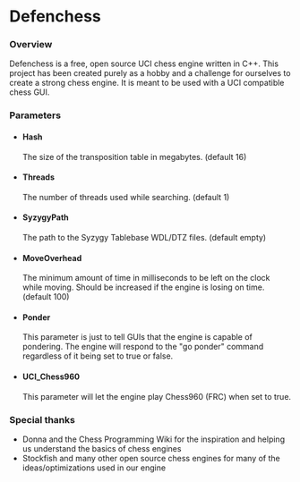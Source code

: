 # Defenchess
### Overview

Defenchess is a free, open source UCI chess engine written in C++. This project has been created purely as a hobby and a challenge for ourselves to create a strong chess engine. It is meant to be used with a UCI compatible chess GUI.

### Parameters
* #### Hash
  The size of the transposition table in megabytes. (default 16)

* #### Threads
  The number of threads used while searching. (default 1)

* #### SyzygyPath
  The path to the Syzygy Tablebase WDL/DTZ files. (default empty)

* #### MoveOverhead
  The minimum amount of time in milliseconds to be left on the clock while moving. Should be increased if the engine is losing on time. (default 100)

* #### Ponder
  This parameter is just to tell GUIs that the engine is capable of pondering. The engine will respond to the "go ponder" command regardless of it being set to true or false.

* #### UCI\_Chess960
  This parameter will let the engine play Chess960 (FRC) when set to true.


### Special thanks
- Donna and the Chess Programming Wiki for the inspiration and helping us understand the basics of chess engines
- Stockfish and many other open source chess engines for many of the ideas/optimizations used in our engine
